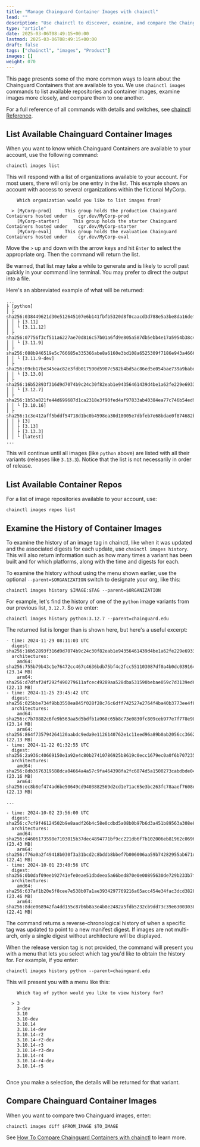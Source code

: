 ```yaml
---
title: "Manage Chainguard Container Images with chainctl"
lead: ""
description: "Use chainctl to discover, examine, and compare the Chainguard container images available to your account"
type: "article"
date: 2025-03-06T08:49:15+00:00
lastmod: 2025-03-06T08:49:15+00:00
draft: false
tags: ["chainctl", "images", "Product"]
images: []
weight: 070
---
```


This page presents some of the more common ways to learn about the Chainguard Containers that are available to you. We use `chainctl images` commands to list available repositories and container images, examine images more closely, and compare them to one another.

For a full reference of all commands with details and switches, see [chainctl Reference](/chainguard/chainctl/).


## List Available Chainguard Container Images

When you want to know which Chainguard Containers are available to your account, use the following command:

```shell
chainctl images list
```

This will respond with a list of organizations available to your account. For most users, there will only be one entry in the list. This example shows an account with access to several organizations within the fictional MyCorp.

```shell
    Which organization would you like to list images from?                                                       
                                                                                                                        
  > [MyCorp-prod]     This group holds the production Chainguard Containers hosted under    cgr.dev/MyCorp-prod                   
    [MyCorp-starter]     This group holds the starter Chainguard Containers hosted under    cgr.dev/MyCorp-starter  
    [MyCorp-eval]     This group holds the evaluation Chainguard Containers hosted under    cgr.dev/MyCorp-eval  
```

Move the `>` up and down with the arrow keys and hit `Enter` to select the appropriate org. Then the command will return the list.

Be warned, that list may take a while to generate and is likely to scroll past quickly in your command line terminal. You may prefer to direct the output into a file.

Here's an abbreviated example of what will be returned:

```shell
...
├ [python]
│ ├ sha256:038449621d30e512645107e6b141fbfb5320d8f0caacd3d788e5a3be8da16def
│ │ ├ [3.11]
│ │ └ [3.11.12]
│ ├ sha256:07756f3cf511a6227ae70d816c57b01a6fd9e805a587db5ebb4e17a5954b38c4
│ │ └ [3.11.9]
│ ├ sha256:088b946519e5c766685e335366abe8a6160e3bd108a6525309f7186e943a4666
│ │ └ [3.11.9-dev]
│ ├ sha256:09cb17be345eac82e3fdb017590d5907c582b4bd5ac86ed5e054bae739a9babd
│ │ └ [3.13.0]
│ ├ sha256:16b52893f316d9d7074b9c24c30f82eab1e94356461439d4be1a62fe229e6933
│ │ └ [3.12.7]
│ ├ sha256:1b53a821fe44d699687d1ca2318e3f90fed4af97833ab40384ea77c746b54ed9
│ │ └ [3.10.16]
│ ├ sha256:1c3e412aff5bddf54718d1bc0b4598ea30d18005e7dbfeb7e68bdae0f874682b
│ │ ├ [3]
│ │ ├ [3.13]
│ │ ├ [3.13.3]
│ │ └ [latest]
...
```


This will continue until all images (like `python` above) are listed with all their variants (releases like `3.13.3`). Notice that the list is not necessarily in order of release.


## List Available Container Repos

For a list of image repositories available to your account, use:

```shell
chainctl images repos list
```


## Examine the History of Container Images

To examine the history of an image tag in chainctl, like when it was updated and the associated digests for each update, use `chainctl images history`. This will also return information such as how many times a variant has been built and for which platforms, along with the time and digests for each.

To examine the history without using the menu shown earlier, use the optional `--parent=$ORGANIZATION` switch to designate your org, like this:

```shell
chainctl images history $IMAGE:$TAG --parent=$ORGANIZATION
```

For example, let's find the history of one of the `python` image variants from our previous list, `3.12.7`. So we enter:

```shell
chainctl images history python:3.12.7 --parent=chainguard.edu
```


The returned list is longer than is shown here, but here's a useful excerpt:

```shell
- time: 2024-11-29 08:11:03 UTC
  digest: sha256:16b52893f316d9d7074b9c24c30f82eab1e94356461439d4be1a62fe229e6933
  architectures:
    amd64: sha256:755b79b43c1e76472cc467c4636bdb75bf4c2fcc551103087df0a4b0dc039164 (23.14 MB)
    arm64: sha256:d7dfaf24f292f490279611afcec49289aa528dba531590bebae059c7d3139ed6 (22.13 MB)
- time: 2024-11-25 23:45:42 UTC
  digest: sha256:025bbe734f9bb3550ea845f028f28c76c6dff742527e2764f4ba40b3773ee4f8
  architectures:
    amd64: sha256:c7b70882c6fe9b563aa5d5bdfb1a960c65b8c73e0830fc809ceb977e7f778e98 (23.14 MB)
    arm64: sha256:864f735794264120aabdc9eda9e1126140762e1c11eed96a89b0ab2056cc3662 (22.13 MB)
- time: 2024-11-22 01:32:55 UTC
  digest: sha256:2a936c40669150e1a92e4c80b27410786925b8619c0ecc1679ec0a0f6b707235
  architectures:
    amd64: sha256:8db3676319588dca04664a4a57c9fa464398fa2fc6874d5a1500273cabdbde04 (23.16 MB)
    arm64: sha256:ec8b8ef474ad6be50649cd9403882569d2cd1e71ac65e3bc263fc78aaef7608e (22.13 MB)

...

- time: 2024-10-02 23:56:00 UTC
  digest: sha256:c7cf9f46124502b9e8aadf26b4c58e0cdbd5a08b0b97b6d3a451b89563a308e8
  architectures:
    amd64: sha256:d4606173598e7103015b37dec4894771bf9cc221db6f7b102006eb81962c0696 (23.43 MB)
    arm64: sha256:f76a0a2f49418b030f3a31bcd2c8bddb8bbef7b006006aa59b74282955ab671d (22.41 MB)
- time: 2024-10-01 23:40:56 UTC
  digest: sha256:0b0daf09eeb92741efe0eae51dbdeea5a66bed870e0e00895630de729b233b7f
  architectures:
    amd64: sha256:637af1b20e5f8cee7e538b07a1ae3934297769216a65acc454e34fac3dcd3828 (23.46 MB)
    arm64: sha256:8dce068942fa4dd155c87b6b8a3e4b8e2482a5fdb5232cb9dd73c39e63003038 (22.41 MB)

```

The command returns a reverse-chronological history of when a specific tag was updated to point to a new manifest digest. If images are not multi-arch, only a single digest without architecture will be displayed.

When the release version tag is not provided, the command will present you with a menu that lets you select which tag you'd like to obtain the history for. For example, if you enter:


```
chainctl images history python --parent=chainguard.edu
```

This will present you with a menu like this:


```
    Which tag of python would you like to view history for?  
                                                             
  > 3                                                        
    3-dev                                                    
    3.10                                                     
    3.10-dev                                                 
    3.10.14                                                  
    3.10.14-dev                                              
    3.10.14-r2                                               
    3.10.14-r2-dev                                           
    3.10.14-r3                                               
    3.10.14-r3-dev                                           
    3.10.14-r4                                               
    3.10.14-r4-dev                                           
    3.10.14-r5                                               
 
```

Once you make a selection, the details will be returned for that variant.


## Compare Chainguard Container Images

When you want to compare two Chainguard images, enter:

```shell
chainctl images diff $FROM_IMAGE $TO_IMAGE
```

See <ins>[How To Compare Chainguard Containers with chainctl](/chainguard/chainguard-images/how-to-use/comparing-images/)</ins> to learn more.
